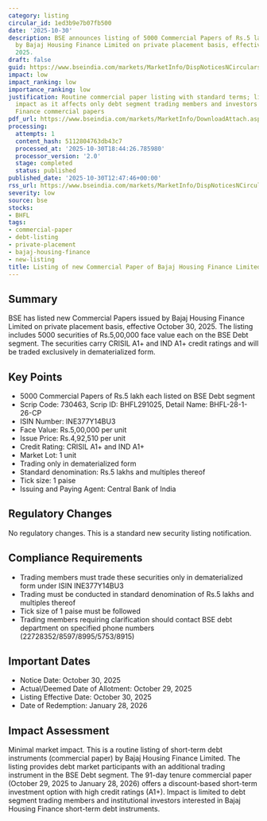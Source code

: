 ```yaml
---
category: listing
circular_id: 1ed3b9e7b07fb500
date: '2025-10-30'
description: BSE announces listing of 5000 Commercial Papers of Rs.5 lakh each issued
  by Bajaj Housing Finance Limited on private placement basis, effective October 30,
  2025.
draft: false
guid: https://www.bseindia.com/markets/MarketInfo/DispNoticesNCirculars.aspx?Noticeid={F0B04A00-9C83-4A1C-801C-5E61B9ECA7AC}&noticeno=20251030-37&dt=10/30/2025&icount=37&totcount=63&flag=0
impact: low
impact_ranking: low
importance_ranking: low
justification: Routine commercial paper listing with standard terms; limited market-wide
  impact as it affects only debt segment trading members and investors in Bajaj Housing
  Finance commercial papers
pdf_url: https://www.bseindia.com/markets/MarketInfo/DownloadAttach.aspx?id=20251030-37&attachedId=
processing:
  attempts: 1
  content_hash: 5112804763db43c7
  processed_at: '2025-10-30T18:44:26.785980'
  processor_version: '2.0'
  stage: completed
  status: published
published_date: '2025-10-30T12:47:46+00:00'
rss_url: https://www.bseindia.com/markets/MarketInfo/DispNoticesNCirculars.aspx?Noticeid={F0B04A00-9C83-4A1C-801C-5E61B9ECA7AC}&noticeno=20251030-37&dt=10/30/2025&icount=37&totcount=63&flag=0
severity: low
source: bse
stocks:
- BHFL
tags:
- commercial-paper
- debt-listing
- private-placement
- bajaj-housing-finance
- new-listing
title: Listing of new Commercial Paper of Bajaj Housing Finance Limited
---
```


## Summary

BSE has listed new Commercial Papers issued by Bajaj Housing Finance Limited on private placement basis, effective October 30, 2025. The listing includes 5000 securities of Rs.5,00,000 face value each on the BSE Debt segment. The securities carry CRISIL A1+ and IND A1+ credit ratings and will be traded exclusively in dematerialized form.

## Key Points

- 5000 Commercial Papers of Rs.5 lakh each listed on BSE Debt segment
- Scrip Code: 730463, Scrip ID: BHFL291025, Detail Name: BHFL-28-1-26-CP
- ISIN Number: INE377Y14BU3
- Face Value: Rs.5,00,000 per unit
- Issue Price: Rs.4,92,510 per unit
- Credit Rating: CRISIL A1+ and IND A1+
- Market Lot: 1 unit
- Trading only in dematerialized form
- Standard denomination: Rs.5 lakhs and multiples thereof
- Tick size: 1 paise
- Issuing and Paying Agent: Central Bank of India

## Regulatory Changes

No regulatory changes. This is a standard new security listing notification.

## Compliance Requirements

- Trading members must trade these securities only in dematerialized form under ISIN INE377Y14BU3
- Trading must be conducted in standard denomination of Rs.5 lakhs and multiples thereof
- Tick size of 1 paise must be followed
- Trading members requiring clarification should contact BSE debt department on specified phone numbers (22728352/8597/8995/5753/8915)

## Important Dates

- Notice Date: October 30, 2025
- Actual/Deemed Date of Allotment: October 29, 2025
- Listing Effective Date: October 30, 2025
- Date of Redemption: January 28, 2026

## Impact Assessment

Minimal market impact. This is a routine listing of short-term debt instruments (commercial paper) by Bajaj Housing Finance Limited. The listing provides debt market participants with an additional trading instrument in the BSE Debt segment. The 91-day tenure commercial paper (October 29, 2025 to January 28, 2026) offers a discount-based short-term investment option with high credit ratings (A1+). Impact is limited to debt segment trading members and institutional investors interested in Bajaj Housing Finance short-term debt instruments.